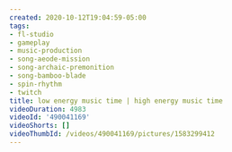 ```yaml
---
created: 2020-10-12T19:04:59-05:00
tags:
- fl-studio
- gameplay
- music-production
- song-aeode-mission
- song-archaic-premonition
- song-bamboo-blade
- spin-rhythm
- twitch
title: low energy music time | high energy music time
videoDuration: 4983
videoId: '490041169'
videoShorts: []
videoThumbId: /videos/490041169/pictures/1583299412
---
```

